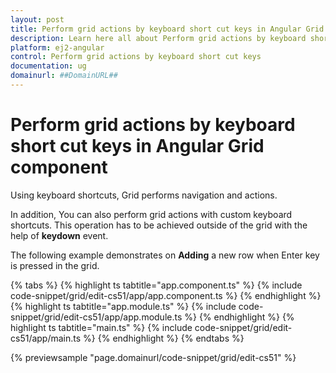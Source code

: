 ```yaml
---
layout: post
title: Perform grid actions by keyboard short cut keys in Angular Grid component | Syncfusion
description: Learn here all about Perform grid actions by keyboard short cut keys in Syncfusion Angular Grid component of Syncfusion Essential JS 2 and more.
platform: ej2-angular
control: Perform grid actions by keyboard short cut keys 
documentation: ug
domainurl: ##DomainURL##
---
```


# Perform grid actions by keyboard short cut keys in Angular Grid component

Using keyboard shortcuts, Grid performs navigation and actions.

In addition, You can also perform grid actions with custom keyboard shortcuts. This operation has to be achieved outside of the grid with the help of **keydown** event.

The following example demonstrates on **Adding** a new row when Enter key is pressed in the grid.

{% tabs %}
{% highlight ts tabtitle="app.component.ts" %}
{% include code-snippet/grid/edit-cs51/app/app.component.ts %}
{% endhighlight %}
{% highlight ts tabtitle="app.module.ts" %}
{% include code-snippet/grid/edit-cs51/app/app.module.ts %}
{% endhighlight %}
{% highlight ts tabtitle="main.ts" %}
{% include code-snippet/grid/edit-cs51/app/main.ts %}
{% endhighlight %}
{% endtabs %}
  
{% previewsample "page.domainurl/code-snippet/grid/edit-cs51" %}
